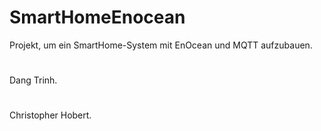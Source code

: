 # SmartHomeEnocean
Projekt, um ein SmartHome-System mit EnOcean und MQTT aufzubauen.
#

Dang Trinh.
#
Christopher Hobert.
#

